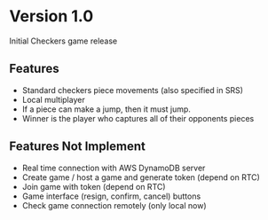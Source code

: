 Version 1.0
===========
Initial Checkers game release

Features
--------
- Standard checkers piece movements (also specified in SRS)
- Local multiplayer
- If a piece can make a jump, then it must jump.
- Winner is the player who captures all of their opponents pieces

Features Not Implement
--------
- Real time connection with AWS DynamoDB server
- Create game / host a game and generate token (depend on RTC)
- Join game with token (depend on RTC)
- Game interface (resign, confirm, cancel) buttons
- Check game connection remotely (only local now)
